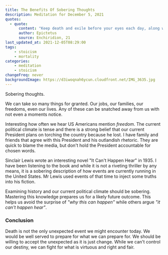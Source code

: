 ```yaml
---
title: The Benefits Of Sobering Thoughts
description: Meditation for December 5, 2021
quotes: 
  - quote:
      content: "Keep death and exile before your eyes each day, along with everything that seems terrible—by doing so, you'll never have a base thought nor will you have excessive desire."
      author: Epictetus
      source: Enchiridion, 21
last_updated_at: 2021-12-05T08:29:00
tags:
    - stoicism
    - mortality
categories:
    - meditation
    - stoicism
changeFreq: never
backgroundImage: https://d3iwoqnah6ycun.cloudfront.net/IMG_3635.jpg
---
```


Sobering thoughts. 

We can take so many things for granted. Our jobs, our families, our freedoms, even our lives. Any of these can be 
snatched away from us with not even a moments notice.

Interesting how often we hear US Americans mention *freedom*. The current political climate is tense and there is a 
strong belief that our current President plans on torching the country because he lost. I have family and friends that 
agree with this President and his outlandish rhetoric. They are quick to blame the media, but don't hold the President
accountable for chosen words. 

Sinclair Lewis wrote an interesting novel "It Can't Happen Hear" in 1935. I have been listening to the book and while 
it is not a riveting thriller by any means, it is a sobering description of how events are currently running in the 
United States. Mr Lewis used events of that time to inject some truths into his fiction.

Examining history and our current political climate should be sobering. Mastering this knowledge prepares us for a 
likely future outcome. This helps us avoid the surprise of *"why this can happen"* while others argue *"it can't happen
hear"*.

### Conclusion

Death is not the only unexpected event we might encounter today. We would be well served to prepare for what we can 
prepare for. We should be willing to accept the unexpected as it is just change. While we can't control our destiny, we 
can fight for what is virtuous and right and fair.
